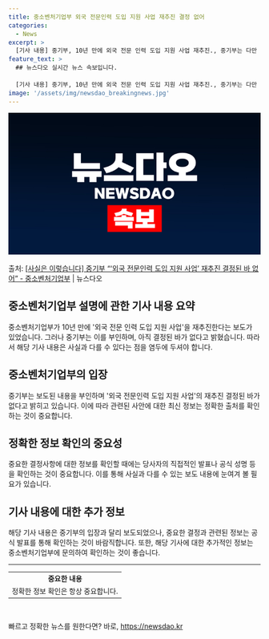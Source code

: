 ```yaml
---
title: 중소벤처기업부 외국 전문인력 도입 지원 사업 재추진 결정 없어
categories:
  - News
excerpt: >
  [기사 내용] 중기부, 10년 만에 외국 전문 인력 도입 지원 사업 재추진., 중기부는 다만 예전처럼 해외에…
feature_text: >
  ## 뉴스다오 실시간 뉴스 속보입니다.

  [기사 내용] 중기부, 10년 만에 외국 전문 인력 도입 지원 사업 재추진., 중기부는 다만 예전처럼 해외에…
image: '/assets/img/newsdao_breakingnews.jpg'
---
```


![뉴스다오 속보](/assets/img/newsdao_breakingnews.jpg)

<p>출처: <a href="https://newsdao.kr/3685" rel="dofollow">[사실은 이렇습니다] 중기부 “‘외국 전문인력 도입 지원 사업’ 재추진 결정된 바 없어” - 중소벤처기업부</a> | 뉴스다오</p>

<h2 data-ke-size="size26">중소벤처기업부 설명에 관한 기사 내용 요약</h2>
<p data-ke-size="size16">
    중소벤처기업부가 10년 만에 '외국 전문 인력 도입 지원 사업'을 재추진한다는 보도가 있었습니다. 그러나 중기부는 이를 부인하며, 아직 결정된 바가 없다고 밝혔습니다. 따라서 해당 기사 내용은 사실과 다를 수 있다는 점을 염두에 두셔야 합니다.
</p>

<h2 data-ke-size="size26">중소벤처기업부의 입장</h2>
<p data-ke-size="size16">
    중기부는 보도된 내용을 부인하며 '외국 전문인력 도입 지원 사업'의 재추진 결정된 바가 없다고 밝히고 있습니다. 이에 따라 관련된 사안에 대한 최신 정보는 정확한 출처를 확인하는 것이 중요합니다.
</p>

<h2 data-ke-size="size26">정확한 정보 확인의 중요성</h2>
<p data-ke-size="size16">
    중요한 결정사항에 대한 정보를 확인할 때에는 당사자의 직접적인 발표나 공식 성명 등을 확인하는 것이 중요합니다. 이를 통해 사실과 다를 수 있는 보도 내용에 눈여겨 볼 필요가 있습니다.
</p>

<h2 data-ke-size="size26">기사 내용에 대한 추가 정보</h2>
<p data-ke-size="size16">
    해당 기사 내용은 중기부의 입장과 달리 보도되었으나, 중요한 결정과 관련된 정보는 공식 발표를 통해 확인하는 것이 바람직합니다. 또한, 해당 기사에 대한 추가적인 정보는 중소벤처기업부에 문의하여 확인하는 것이 좋습니다.
</p>

<hr data-ke-size="size16">
<table>
	<tbody>
		<tr>
			<td style="text-align: center; height: 17px;"><b>중요한 내용</b></td>
		</tr>
		<tr>
			<td style="text-align: center; height: 17px;">정확한 정보 확인은 항상 중요합니다.</td>
		</tr>
	</tbody>
</table>
<p data-ke-size="size16">&nbsp;</p> 

빠르고 정확한 뉴스를 원한다면? 바로, <a href="https://newsdao.kr" rel="dofollow">https://newsdao.kr</a>


